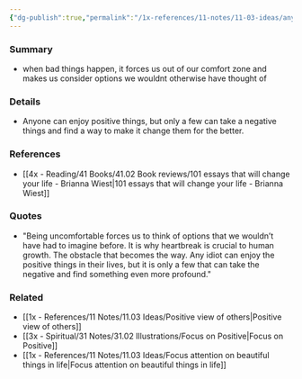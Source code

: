 ```yaml
---
{"dg-publish":true,"permalink":"/1x-references/11-notes/11-03-ideas/any-idiot-can-enjoy-positive-things/","title":"Any idiot can enjoy positive things","created":"2024-02-14T20:18:36.114+03:00","updated":"2024-02-14T20:18:36.114+03:00"}
---
```



### Summary
- when bad things happen, it forces us out of our comfort zone and makes us consider options we wouldnt otherwise have thought of

### Details
- Anyone can enjoy positive things, but only a few can take a negative things and find a way to make it change them for the better.

### References
- [[4x - Reading/41 Books/41.02 Book reviews/101 essays that will change your life - Brianna Wiest\|101 essays that will change your life - Brianna Wiest]]

### Quotes
- "Being uncomfortable forces us to think of options that we wouldn’t have had to imagine before. It is why heartbreak is crucial to human growth. The obstacle that becomes the way. Any idiot can enjoy the positive things in their lives, but it is only a few that can take the negative and find something even more profound."

### Related
- [[1x - References/11 Notes/11.03 Ideas/Positive view of others\|Positive view of others]]
- [[3x - Spiritual/31 Notes/31.02 Illustrations/Focus on Positive\|Focus on Positive]]
- [[1x - References/11 Notes/11.03 Ideas/Focus attention on beautiful things in life\|Focus attention on beautiful things in life]]